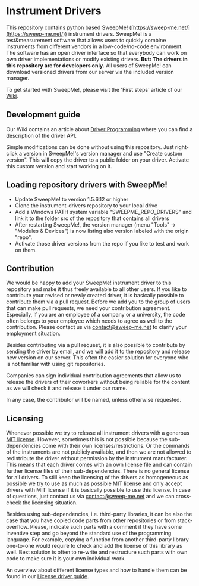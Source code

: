 # Instrument Drivers
This repository contains python based SweepMe! ([https://sweep-me.net/](https://sweep-me.net/)) instrument drivers. 
SweepMe! is a test&measurement software that allows users to quickly combine instruments from different vendors in a low-code/no-code environment.
The software has an open driver interface so that everybody can work on own driver implementations or modify existing drivers.
**But: The drivers in this repository are for developers only.**
All users of SweepMe! can download versioned drivers from our server via the included version manager.

To get started with SweepMe!, please visit the 'First steps' article of our [Wiki](https://wiki.sweep-me.net/wiki/Main_Page).

## Development guide
Our Wiki contains an article about [Driver Programming](https://wiki.sweep-me.net/wiki/Driver_Programming) where you can find a description of the driver API.

Simple modifications can be done without using this repository.
Just right-click a version in SweepMe!'s version manager and use "Create custom version".
This will copy the driver to a public folder on your driver. Activate this custom version and start working on it.

## Loading repository drivers with SweepMe!

* Update SweepMe! to version 1.5.6.12 or higher
* Clone the instrument-drivers repository to your local drive
* Add a Windows PATH system variable "SWEEPME_REPO_DRIVERS" and link it to the folder src of the repository that contains all drivers 
* After restarting SweepMe!, the version manager (menu "Tools" -> "Modules & Devices") is now listing also version labeled with the origin "repo".
* Activate those driver versions from the repo if you like to test and work on them.

## Contribution
We would be happy to add your SweepMe! instrument driver to this repository and make it thus freely available to all other users.
If you like to contribute your revised or newly created driver, it is basically possible to contribute them via a pull request.
Before we add you to the group of users that can make pull requests, we need your contribution agreement.
Especially, if you are an employee of a company or a university, the code often belongs to your employee which needs to agree as well to the contribution.
Please contact us via contact@sweep-me.net to clarify your employment situation.

Besides contributing via a pull request, it is also possible to contribute by sending the driver by email, and we will add it to the repository and release new version on our server.
This often the easier solution for everyone who is not familiar with using git repositories.

Companies can sign individual contribution agreements that allow us to release the drivers of their coworkers without being reliable for the content as we will check it and release it under our name. 

In any case, the contributor will be named, unless otherwise requested.

## Licensing
Whenever possible we try to release all instrument drivers with a generous [MIT license](https://opensource.org/license/mit/).
However, sometimes this is not possible because the sub-dependencies come with their own licenses/restrictions. 
Or the commands of the instruments are not publicly available, and then we are not allowed to redistribute the driver without permission by the instrument manufacturer.
This means that each driver comes with an own license file and can contain further license files of their sub-dependencies.
There is no general license for all drivers.
To still keep the licensing of the drivers as homogeneous as possible we try to use as much as possible MIT license and only
accept drivers with MIT license if it is basically possible to use this license. 
In case of questions, just contact us via contact@sweep-me.net and we can cross-check the licensing situation.

Besides using sub-dependencies, i.e. third-party libraries, it can be also the case that you have copied code parts
from other repositories or from stack-overflow. Please, indicate such parts with a comment if they have some inventive step
and go beyond the standard use of the programming language. 
For example, copying a function from another third-party library one-to-one would require to check and add the license of this library as well.
Best solution is often to re-write and restructure such parts with own code to make sure it is your own individual work.

An overview about different license types and how to handle them can be found in our [License driver guide](https://wiki.sweep-me.net/wiki/License_Guide_for_Drivers).





